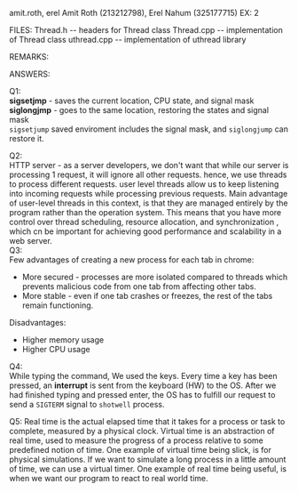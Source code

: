 amit.roth, erel
Amit Roth (213212798), Erel Nahum (325177715)
EX: 2

FILES:
Thread.h -- headers for Thread class
Thread.cpp -- implementation of Thread class
uthread.cpp -- implementation of uthread library

REMARKS:

ANSWERS:

Q1:<br>
**sigsetjmp** - saves the current location, CPU state, and signal mask<br>
**siglongjmp** - goes to the same location, restoring the states and signal mask<br>
`sigsetjump` saved enviroment includes the signal mask, and `siglongjump` can restore it.

Q2:<br>
HTTP server - as a server developers, we don't want that while our server is processing 1 request,
it will ignore all other requests. hence, we use threads to process different requests.
user level threads allow us to keep listening into incoming requests while processing previous requests.
Main advantage of user-level threads in this context, is that they are managed entirely by the program rather than the 
operation system. This means that you have more control over thread scheduling, resource allocation, and synchronization
, which cn be important for achieving good performance and scalability in a web server.<br>
Q3:<br>
Few advantages of creating a new process for each tab in chrome:
- More secured - processes are more isolated compared to threads which prevents malicious code from one tab from affecting other tabs.
- More stable - even if one tab crashes or freezes, the rest of the tabs remain functioning.

Disadvantages:
- Higher memory usage
- Higher CPU usage

Q4:<br>
While typing the command, We used the keys. Every time a key has been pressed, an **interrupt** is sent from the keyboard (HW) to the OS.
After we had finished typing and pressed enter, the OS has to fulfill our request to send a `SIGTERM` signal to `shotwell` process.
<br>

Q5:<bar>
Real time is the actual elapsed time that it takes for a process or task to complete, measured by a physical clock. Virtual time is an abstraction of real time, used to measure the progress of a process relative to some predefined notion of time.
One example of virtual time being slick, is for physical simulations. If we want to simulate a long process in a little amount of time, we can use a virtual timer.
One example of real time being useful, is when we want our program to react to real world time.


